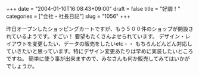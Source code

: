 +++
date = "2004-01-10T16:08:43+09:00"
draft = false
title = "好調！"
categories = ["会社・社長日記"]
slug = "1056"
+++

昨日オープンしたショッピングカートですが、もう５００件のショップが開設されているようです。すごい！
要望もたくさんよせられています。
デザイン・レイアウトを変更したい、データの販売をしたいetc・・
もちろんどんどん対応していきたいと思っています。特にデザイン変更あたりは早めに実装したいところですね。
簡単に使う事が出来ますので、みなさんも何か販売してみてはいかがでしょうか。
